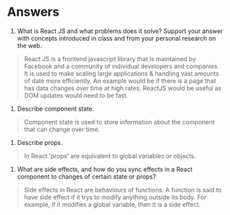 # Answers

1. What is React JS and what problems does it solve? Support your answer with concepts introduced in class and from your personal research on the web.

> React JS is a frontend javascript library that is maintained by Facebook and a community of individual developers and companies. It is used to make scaling large applications & handling vast amounts of date more efficiently. An example would be if there is a page that has data changes over time at high rates, ReactJS would be useful as DOM updates would need to be fast.


1. Describe component state.

> Component state is used to store information about the component that can change over time.

1. Describe props.

> In React 'props' are equivalent to global variables or objects.

1. What are side effects, and how do you sync effects in a React component to changes of certain state or props?

> Side effects in React are behaviours of functions. A function is said to have side effect if it trys to modify anything outside its body. For example, if it modifies a global variable, then it is a side effect.
